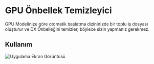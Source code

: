 
# GPU Önbellek Temizleyici

GPU Modelinize göre otomatik başlatma dizininizde bir toplu iş dosyası oluşturur ve DX Önbelleğini temizler, böylece sizin yapmanız gerekmez.



## Kullanım

![Uygulama Ekran Görüntüsü](![image](https://github.com/user-attachments/assets/32d2fd4d-42ee-4967-8a36-29c57dd12722)
)

